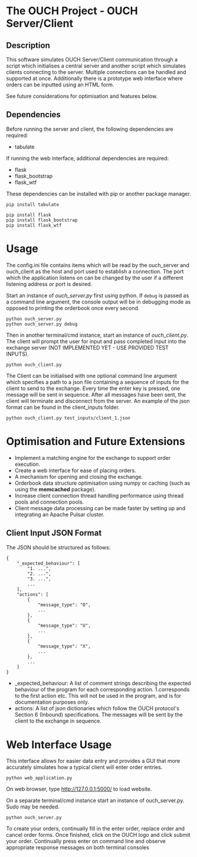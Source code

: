 # The OUCH Project - OUCH Server/Client

## Description

This software simulates OUCH Server/Client communication through a script which initialises a central server and another script which simulates clients connecting to the server. Multiple connections can be handled and supported at once. Additionally there is a prototype web interface where orders can be inputted using an HTML form.

See future considerations for optimisation and features below.

## Dependencies
Before running the server and client, the following dependencies are required:
- tabulate

If running the web interface, additional dependencies are required:
- flask
- flask_bootstrap 
- flask_wtf

These dependencies can be installed with pip or another package manager.
```
pip install tabulate

pip install flask
pip install flask_bootstrap
pip install flask_wtf
```

# Usage
The config.ini file contains items which will be read by the ouch_server and ouch_client as the host and port used to establish a connection. The port which the application listens on can be changed by the user if a different listening address or port is desired.

Start an instance of *ouch_server.py* first using python. If `debug` is passed as a command line argument, the console output will be in debugging mode as opposed to printing the orderbook once every second.
```
python ouch_server.py
python ouch_server.py debug
```

Then in another terminal/cmd instance, start an instance of *ouch_client.py*. The client will prompt the user for input and pass completed input into the exchange server (NOT IMPLEMENTED YET - USE PROVIDED TEST INPUTS).
```
python ouch_client.py
```

The Client can be initialised with one optional command line argument which specifies a path to a json file containing a sequence of inputs for the client to send to the exchange. Every time the enter key is pressed, one message will be sent in sequence. After all messages have been sent, the client will terminate and disconnect from the server. An example of the json format can be found in the client_inputs folder.

```
python ouch_client.py test_inputs/client_1.json
```

# Optimisation and Future Extensions

- Implement a matching engine for the exchange to support order execution.
- Create a web interface for ease of placing orders.
- A mechanism for opening and closing the exchange.
- Orderbook data structure optimisation using numpy or caching (such as using the **memcached** package).
- Increase client connection thread handling performance using thread pools and connection pools.
- Client message data processing can be made faster by setting up and integrating an Apache Pulsar cluster.

## Client Input JSON Format
The JSON should be structured as follows:
```
{
    "_expected_behaviour": [
        "1. ...",
        "2. ...",
        "3. ...",
        ...
    ],
    "actions": [
        {
            "message_type": "O",
            ...
        },
        {
            "message_type": "U",
            ...
        },
        {
            "message_type": "X",
            ...
        },
        ...
    ]
}
```
- _expected_behaviour: A list of comment strings describing the expected behaviour of the program for each corresponding action. 1.corresponds to the first action etc. This will not be used in the program, and is for documentation purposes only.
- actions: A list of json dictionaries which follow the OUCH protocol's Section 6 (Inbound) specifications. The messages will be sent by the client to the exchange in sequence.

# Web Interface Usage
This interface allows for easier data entry and provides a GUI that more accurately simulates how a typical client will enter order entries.

```
python web_application.py
```
On web browser, type http://127.0.0.1:5000/ to load website.

On a separate terminal/cmd instance start an instance of ouch_server.py. Sudo may be needed.

```
python ouch_server.py
```

To create your orders, continually fill in the enter order, replace order and cancel order forms. Once finished, click on the OUCH logo and click submit your order. Continually press enter on command line and observe appropriate response messages on both terminal consoles